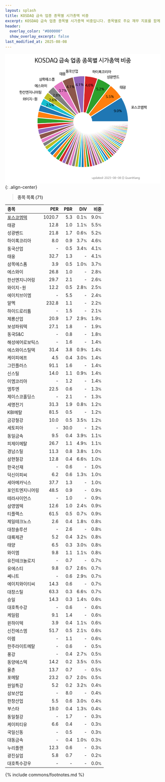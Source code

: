 ```yaml
---
layout: splash
title: KOSDAQ 금속 업종 종목별 시가총액 비중
excerpt: KOSDAQ 금속 업종 종목별 시가총액 비중입니다. 종목별로 주요 재무 지표를 함께 표시합니다.
header:
  overlay_color: "#800000"
  show_overlay_excerpt: false
last_modified_at: 2025-08-08
---
```



![KOSDAQ 금속 업종 종목별 시가총액 비중](/stats/sector/images/kosdaq_업종_금속_종목.png){: .align-center}


> **종목 목록 (71)**<a id="list"></a>

| **종목** | **PER** | **PBR** | **DIV** | **비중** |
| :------- | ------: | ------: | ------: | -------: |
| [포스코엠텍](/009520/) | 1020.7 | 5.3 | 0.1<small>%</small> | 9.0<small>%</small> |
| 태광 | 12.8 | 1.0 | 1.1<small>%</small> | 5.5<small>%</small> |
| 성광벤드 | 21.8 | 1.7 | 0.6<small>%</small> | 5.2<small>%</small> |
| 하이록코리아 | 8.0 | 0.9 | 3.7<small>%</small> | 4.6<small>%</small> |
| 동국산업 | - | 0.5 | 3.4<small>%</small> | 4.1<small>%</small> |
| 태웅 | 32.7 | 1.3 | - | 4.1<small>%</small> |
| 삼목에스폼 | 3.9 | 0.5 | 1.0<small>%</small> | 3.7<small>%</small> |
| 에스와이 | 26.8 | 1.0 | - | 2.8<small>%</small> |
| 한선엔지니어링 | 29.7 | 2.1 | - | 2.6<small>%</small> |
| 와이지-원 | 12.2 | 0.5 | 2.8<small>%</small> | 2.5<small>%</small> |
| 에이치브이엠 | - | 5.5 | - | 2.4<small>%</small> |
| 알멕 | 232.8 | 1.1 | - | 2.2<small>%</small> |
| 하이드로리튬 | - | 1.5 | - | 2.1<small>%</small> |
| 제룡산업 | 20.9 | 1.7 | 2.9<small>%</small> | 1.9<small>%</small> |
| 보성파워텍 | 27.1 | 1.8 | - | 1.9<small>%</small> |
| 동국S&C | - | 0.8 | - | 1.8<small>%</small> |
| 해성에어로보틱스 | - | 1.6 | - | 1.4<small>%</small> |
| 에스와이스틸텍 | 31.4 | 3.8 | 0.9<small>%</small> | 1.4<small>%</small> |
| 케이피에프 | 4.5 | 0.4 | 3.0<small>%</small> | 1.4<small>%</small> |
| 그린플러스 | 91.1 | 1.6 | - | 1.4<small>%</small> |
| 신스틸 | 14.0 | 1.1 | 0.9<small>%</small> | 1.4<small>%</small> |
| 이엠코리아 | - | 1.2 | - | 1.4<small>%</small> |
| 엠투엔 | 22.5 | 0.6 | - | 1.3<small>%</small> |
| 제이스코홀딩스 | - | 2.1 | - | 1.3<small>%</small> |
| 세명전기 | 31.3 | 1.9 | 0.8<small>%</small> | 1.2<small>%</small> |
| KBI메탈 | 81.5 | 0.5 | - | 1.2<small>%</small> |
| 금강철강 | 10.0 | 0.5 | 3.5<small>%</small> | 1.2<small>%</small> |
| 세토피아 | - | 30.0 | - | 1.2<small>%</small> |
| 동일금속 | 9.5 | 0.4 | 3.9<small>%</small> | 1.1<small>%</small> |
| 피제이메탈 | 26.7 | 1.1 | 4.9<small>%</small> | 1.1<small>%</small> |
| 경남스틸 | 11.3 | 0.8 | 3.8<small>%</small> | 1.0<small>%</small> |
| 삼현철강 | 12.8 | 0.4 | 6.6<small>%</small> | 1.0<small>%</small> |
| 한국선재 | - | 0.6 | - | 1.0<small>%</small> |
| 덕신이피씨 | 6.2 | 0.6 | 1.3<small>%</small> | 1.0<small>%</small> |
| 세아메카닉스 | 37.7 | 1.3 | - | 1.0<small>%</small> |
| 포인트엔지니어링 | 48.5 | 0.9 | - | 0.9<small>%</small> |
| 테라사이언스 | - | 1.0 | - | 0.9<small>%</small> |
| 삼영엠텍 | 12.6 | 1.0 | 2.4<small>%</small> | 0.9<small>%</small> |
| 티플랙스 | 61.5 | 0.5 | 0.7<small>%</small> | 0.9<small>%</small> |
| 제일테크노스 | 2.6 | 0.4 | 1.8<small>%</small> | 0.8<small>%</small> |
| 대창솔루션 | - | 2.6 | - | 0.8<small>%</small> |
| 대륙제관 | 5.2 | 0.4 | 3.2<small>%</small> | 0.8<small>%</small> |
| 태양 | 6.5 | 0.3 | 3.0<small>%</small> | 0.8<small>%</small> |
| 와이엠 | 9.8 | 1.1 | 1.1<small>%</small> | 0.8<small>%</small> |
| 유진테크놀로지 | - | 0.7 | - | 0.7<small>%</small> |
| 유에스티 | 9.8 | 0.7 | 2.6<small>%</small> | 0.7<small>%</small> |
| 쎄니트 | - | 0.6 | 2.9<small>%</small> | 0.7<small>%</small> |
| 에이치와이티씨 | 14.3 | 0.6 | - | 0.7<small>%</small> |
| 대창스틸 | 63.3 | 0.3 | 6.6<small>%</small> | 0.7<small>%</small> |
| 승일 | 14.3 | 0.3 | 1.4<small>%</small> | 0.6<small>%</small> |
| 대호특수강 | - | 0.6 | - | 0.6<small>%</small> |
| 케일럼 | 9.1 | 1.4 | - | 0.6<small>%</small> |
| 윈하이텍 | 3.9 | 0.4 | 1.1<small>%</small> | 0.6<small>%</small> |
| 신진에스엠 | 51.7 | 0.5 | 2.1<small>%</small> | 0.6<small>%</small> |
| 이렘 | - | 1.1 | - | 0.6<small>%</small> |
| 한주라이트메탈 | - | 0.6 | - | 0.5<small>%</small> |
| 풍강 | - | 0.4 | 2.7<small>%</small> | 0.5<small>%</small> |
| 동양에스텍 | 14.2 | 0.2 | 3.5<small>%</small> | 0.5<small>%</small> |
| 율촌 | 13.7 | 0.7 | - | 0.5<small>%</small> |
| 포메탈 | 23.2 | 0.7 | 2.0<small>%</small> | 0.5<small>%</small> |
| 원일특강 | 5.2 | 0.2 | 3.2<small>%</small> | 0.4<small>%</small> |
| 삼보산업 | - | 8.0 | - | 0.4<small>%</small> |
| 한창산업 | 5.5 | 0.6 | 3.0<small>%</small> | 0.4<small>%</small> |
| 부스타 | 19.0 | 0.4 | 1.3<small>%</small> | 0.4<small>%</small> |
| 동일철강 | - | 1.7 | - | 0.3<small>%</small> |
| 케이피티유 | 6.6 | 0.4 | - | 0.3<small>%</small> |
| 국일신동 | - | 0.5 | - | 0.3<small>%</small> |
| 대동금속 | - | 0.4 | 1.0<small>%</small> | 0.3<small>%</small> |
| 누리플랜 | 12.3 | 0.6 | - | 0.3<small>%</small> |
| 광진실업 | 5.8 | 0.7 | - | 0.2<small>%</small> |
| 대호특수강우 | - | - | - | 0.0<small>%</small> |

{% include commons/footnotes.md %}
